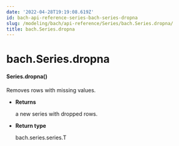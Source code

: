 ```yaml
---
date: '2022-04-28T19:19:08.619Z'
id: bach-api-reference-series-bach-series-dropna
slug: /modeling/bach/api-reference/Series/bach.Series.dropna/
title: bach.Series.dropna
---
```


# bach.Series.dropna


#### Series.dropna()
Removes rows with missing values.


* **Returns**

    a new series with dropped rows.



* **Return type**

    bach.series.series.T


<!-- !! processed by numpydoc !! -->
